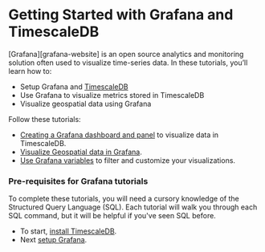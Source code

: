 # Getting Started with Grafana and TimescaleDB

[Grafana][grafana-website] is an open source analytics and monitoring solution
often used to visualize time-series data. In these tutorials, you’ll learn how to:

- Setup Grafana and [TimescaleDB][install-timescale]
- Use Grafana to visualize metrics stored in TimescaleDB
- Visualize geospatial data using Grafana

Follow these tutorials:

- [Creating a Grafana dashboard and panel][tutorial-grafana-dashboards] to visualize data in TimescaleDB.
- [Visualize Geospatial data in Grafana][tutorial-grafana-geospatial].
- [Use Grafana variables][tutorial-grafana-variables] to filter and customize your visualizations.

### Pre-requisites for Grafana tutorials

To complete these tutorials, you will need a cursory knowledge of the Structured Query 
Language (SQL). Each tutorial will walk you through each SQL command, but it will be 
helpful if you've seen SQL before.

* To start, [install TimescaleDB][install-timescale].
* Next [setup Grafana][install-grafana].

[install-timescale]: /getting-started/installation
[install-grafana]: /getting-started/installation-grafana
[hello-timescale]: /tutorials/tutorial-hello-timescale
[tutorial-grafana-dashboards]: /tutorials/tutorial-grafana-dashboard
[tutorial-grafana-geospatial]: /tutorials/tutorial-grafana-geospatial
[tutorial-grafana-variables]: /tutorials/tutorial-grafana-variables